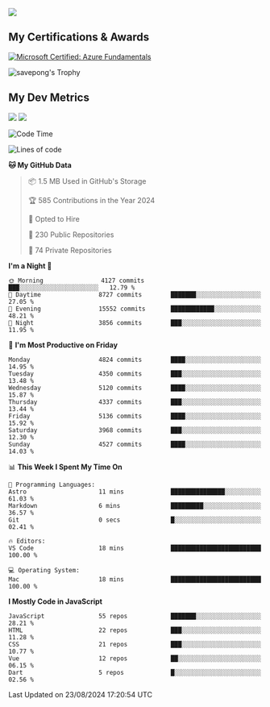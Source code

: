 [<img src="https://img.shields.io/badge/linkedin-%230077B5.svg?&style=for-the-badge&logo=linkedin&logoColor=white" />](https://www.linkedin.com/in/savepong)

<!--
[<img src="https://img.shields.io/badge/pongsiri.pisutakarathada.com-%230077B5.svg?&style=for-the-badge&color=orange" />](https://pongsiri.pisutakarathada.com)
[<img src="https://img.shields.io/badge/apps.saveworld.co-%230077B5.svg?&style=for-the-badge&color=2aa889" />](https://apps.saveworld.co)

[![savepong' github stats](https://github-readme-stats.vercel.app/api?username=savepong&show_icons=true&count_private=true&theme=gotham&hide_border=true&bg_color=00000000&text_color=768390FF)](https://pongsiri.pisutakarathada.com/posts/stats)

[![GitHub Streak](https://github-readme-streak-stats.herokuapp.com?user=savepong&theme=gotham&hide_border=true&background=00000000&dates=768390FF)](https://pongsiri.pisutakarathada.com/posts/stats)

[![Top Langs](https://github-readme-stats.vercel.app/api/top-langs/?username=savepong&layout=compact&langs_count=10&theme=gotham&hide_border=true&bg_color=00000000&text_color=768390FF)](https://pongsiri.pisutakarathada.com/posts/stats)

<!-- [![savepong's wakatime stats](https://github-readme-stats.vercel.app/api/wakatime?username=@savepong&layout=default&theme=gotham&hide_border=true&bg_color=00000000&text_color=768390FF)](https://pongsiri.pisutakarathada.com/posts/stats) -->

## My Certifications & Awards

<!--START_SECTION:badges-->
[![Microsoft Certified: Azure Fundamentals](https://images.credly.com/size/160x160/images/be8fcaeb-c769-4858-b567-ffaaa73ce8cf/image.png)](http://www.credly.com/badges/7b0e170b-852d-4d35-bea2-213eceae599c "Microsoft Certified: Azure Fundamentals")

![savepong's Trophy](https://github-profile-trophy.vercel.app/?username=savepong&theme=flat&rank=SECRET,SSS,SS,S,AAA,AA,A&margin-w=15&no-bg=true&no-frame=true)

## My Dev Metrics

[![](https://komarev.com/ghpvc/?username=savepong&color=blue&label=Profile%20Views)](https://github.com/savepong)
[![](https://img.shields.io/github/followers/savepong?label=GitHub%20Followers)](https://github.com/savepong)

<!--START_SECTION:waka-->
![Code Time](http://img.shields.io/badge/Code%20Time-1%2C521%20hrs%2032%20mins-blue)

![Lines of code](https://img.shields.io/badge/From%20Hello%20World%20I%27ve%20Written-65.1%20million%20lines%20of%20code-blue)

**🐱 My GitHub Data** 

> 📦 1.5 MB Used in GitHub's Storage 
 > 
> 🏆 585 Contributions in the Year 2024
 > 
> 💼 Opted to Hire
 > 
> 📜 230 Public Repositories 
 > 
> 🔑 74 Private Repositories 
 > 
**I'm a Night 🦉** 

```text
🌞 Morning                4127 commits        ███░░░░░░░░░░░░░░░░░░░░░░   12.79 % 
🌆 Daytime                8727 commits        ███████░░░░░░░░░░░░░░░░░░   27.05 % 
🌃 Evening                15552 commits       ████████████░░░░░░░░░░░░░   48.21 % 
🌙 Night                  3856 commits        ███░░░░░░░░░░░░░░░░░░░░░░   11.95 % 
```
📅 **I'm Most Productive on Friday** 

```text
Monday                   4824 commits        ████░░░░░░░░░░░░░░░░░░░░░   14.95 % 
Tuesday                  4350 commits        ███░░░░░░░░░░░░░░░░░░░░░░   13.48 % 
Wednesday                5120 commits        ████░░░░░░░░░░░░░░░░░░░░░   15.87 % 
Thursday                 4337 commits        ███░░░░░░░░░░░░░░░░░░░░░░   13.44 % 
Friday                   5136 commits        ████░░░░░░░░░░░░░░░░░░░░░   15.92 % 
Saturday                 3968 commits        ███░░░░░░░░░░░░░░░░░░░░░░   12.30 % 
Sunday                   4527 commits        ████░░░░░░░░░░░░░░░░░░░░░   14.03 % 
```


📊 **This Week I Spent My Time On** 

```text
💬 Programming Languages: 
Astro                    11 mins             ███████████████░░░░░░░░░░   61.03 % 
Markdown                 6 mins              █████████░░░░░░░░░░░░░░░░   36.57 % 
Git                      0 secs              █░░░░░░░░░░░░░░░░░░░░░░░░   02.41 % 

🔥 Editors: 
VS Code                  18 mins             █████████████████████████   100.00 % 

💻 Operating System: 
Mac                      18 mins             █████████████████████████   100.00 % 
```

**I Mostly Code in JavaScript** 

```text
JavaScript               55 repos            ███████░░░░░░░░░░░░░░░░░░   28.21 % 
HTML                     22 repos            ███░░░░░░░░░░░░░░░░░░░░░░   11.28 % 
CSS                      21 repos            ███░░░░░░░░░░░░░░░░░░░░░░   10.77 % 
Vue                      12 repos            ██░░░░░░░░░░░░░░░░░░░░░░░   06.15 % 
Dart                     5 repos             █░░░░░░░░░░░░░░░░░░░░░░░░   02.56 % 
```




 Last Updated on 23/08/2024 17:20:54 UTC
<!--END_SECTION:waka-->

<!--
**savepong/savepong** is a ✨ _special_ ✨ repository because its `README.md` (this file) appears on your GitHub profile.

Here are some ideas to get you started:

- 🔭 I’m currently working on WebComponents and TypeScript.
- 🌱 I’m currently learning ...
- 👯 I’m looking to collaborate on ...
- 🤔 I’m looking for help with ...
- 💬 Ask me about ...
- 📫 How to reach me: ...
- 😄 Pronouns: ...
- ⚡ Fun fact: ...
-->
